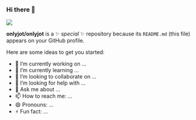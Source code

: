 ### Hi there 👋

<a href="https://github.com/onljot">
  <img src="https://github-readme-stats.vercel.app/api?username=onlyjot&show_icons=truef"/>
</a>


**onlyjot/onlyjot** is a ✨ _special_ ✨ repository because its `README.md` (this file) appears on your GitHub profile.

Here are some ideas to get you started:

- 🔭 I’m currently working on ...
- 🌱 I’m currently learning ...
- 👯 I’m looking to collaborate on ...
- 🤔 I’m looking for help with ...
- 💬 Ask me about ...
- 📫 How to reach me: ...
- 😄 Pronouns: ...
- ⚡ Fun fact: ...
